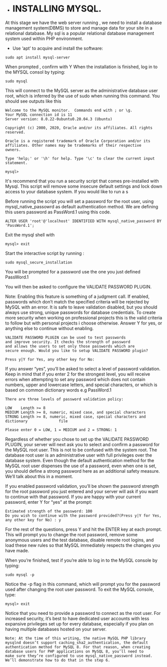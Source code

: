 * # INSTALLING MYSQL.
At this stage we have the web server running , we need to install a database management system(DBMS) to store and manage data for your site in a relational database.
My sql is a popular relational database management system used within PHP environment.

* Use ‘apt’ to acquire and install the software:
````
sudo apt install mysql-server
````
When prompted , confirm with Y
When the installation is finished, log in to the MYSQL consol by typing:
````
sudo mysql
````
This will connect to the MySQL server as the administrative database user root, which is inferred by the use of sudo when running this command. You should see outputs like this 
````
Welcome to the MySQL monitor.  Commands end with ; or \g.
Your MySQL connection id is 11
Server version: 8.0.22-0ubuntu0.20.04.3 (Ubuntu)

Copyright (c) 2000, 2020, Oracle and/or its affiliates. All rights reserved.

Oracle is a registered trademark of Oracle Corporation and/or its
affiliates. Other names may be trademarks of their respective
owners.

Type 'help;' or '\h' for help. Type '\c' to clear the current input statement.

mysql>
````

It's recommend that you run a security script that comes pre-installed with Mysql. This script will remove some insecure default settings and lock down access to your database system. If you would like to run a s

Before running the script you will set a password for the root user, using mysql_native_passowrd as default authentication method. We are defining this users password as PassWord.1 using this code.

````
ALTER USER 'root'@'localhost' IDENTIFIED WITH mysql_native_password BY 'PassWord.1';
````
Exit the mysql shell with 
````
mysql> exit
````
Start the interactive script by running :
````
sudo mysql_secure_installation
````
You will be prompted for a password use the one you just defined PassWord.1

You will then be asked to configure the VALIDATE PASSWORD PLUGIN.

Note: Enabling this feature is something of a judgment call. If enabled, passwords which don’t match the specified criteria will be rejected by MySQL with an error. It is safe to leave validation disabled, but you should always use strong, unique passwords for database credentials.
To create more security when working on professional projects this is the valid criteria to follow but with personal projects i choose otherwise.
Answer Y for yes, or anything else to continue without enabling.
````
VALIDATE PASSWORD PLUGIN can be used to test passwords
and improve security. It checks the strength of password
and allows the users to set only those passwords which are
secure enough. Would you like to setup VALIDATE PASSWORD plugin?

Press y|Y for Yes, any other key for No:
````
If you answer “yes”, you’ll be asked to select a level of password validation. Keep in mind that if you enter 2 for the strongest level, you will receive errors when attempting to set any password which does not contain numbers, upper and lowercase letters, and special characters, or which is based on common dictionary words e.g PassWord.1
````
There are three levels of password validation policy:

LOW    Length >= 8
MEDIUM Length >= 8, numeric, mixed case, and special characters
STRONG Length >= 8, numeric, mixed case, special characters and dictionary              file

Please enter 0 = LOW, 1 = MEDIUM and 2 = STRONG: 1
````
Regardless of whether you chose to set up the VALIDATE PASSWORD PLUGIN, your server will next ask you to select and confirm a password for the MySQL root user. This is not to be confused with the system root. The database root user is an administrative user with full privileges over the database system. Even though the default authentication method for the MySQL root user dispenses the use of a password, even when one is set, you should define a strong password here as an additional safety measure. We’ll talk about this in a moment.

If you enabled password validation, you’ll be shown the password strength for the root password you just entered and your server will ask if you want to continue with that password. If you are happy with your current password, enter Y for “yes” at the prompt:

````
Estimated strength of the password: 100 
Do you wish to continue with the password provided?(Press y|Y for Yes, any other key for No) : y
````
For the rest of the questions, press Y and hit the ENTER key at each prompt. This will prompt you to change the root password, remove some anonymous users and the test database, disable remote root logins, and load these new rules so that MySQL immediately respects the changes you have made.

When you’re finished, test if you’re able to log in to the MySQL console by typing:
````
sudo mysql -p
````
Notice the -p flag in this command, which will prompt you for the password used after changing the root user password.
To exit the MySQL console, type:
````
mysql> exit
````
Notice that you need to provide a password to connect as the root user.
For increased security, it’s best to have dedicated user accounts with less expansive privileges set up for every database, especially if you plan on having multiple databases hosted on your server.

````
Note: At the time of this writing, the native MySQL PHP library mysqlnd doesn’t support caching_sha2_authentication, the default
authentication method for MySQL 8. For that reason, when creating database users for PHP applications on MySQL 8, you’ll need to
make sure they’re configured to use mysql_native_password instead. We’ll demonstrate how to do that in the step 6.
````
